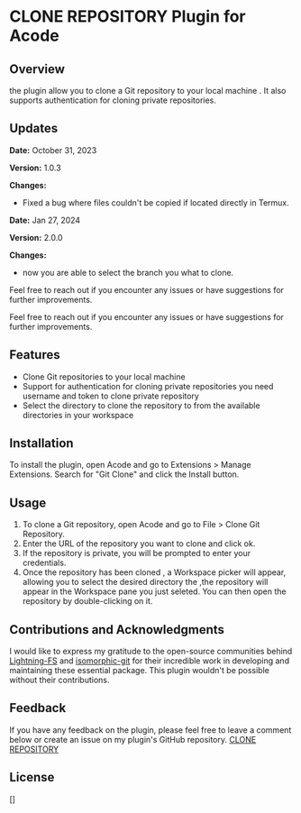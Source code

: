 # CLONE REPOSITORY Plugin for Acode

## Overview

 the plugin allow you to clone a Git repository to your local machine . It also supports authentication for cloning private repositories.
 
 
 ## Updates

**Date:** October 31, 2023

**Version:** 1.0.3

**Changes:**

- Fixed a bug where files couldn't be copied if located directly in Termux.

**Date:** Jan 27, 2024

**Version:** 2.0.0

**Changes:**

- now you are able to select the branch you what to clone.

Feel free to reach out if you encounter any issues or have suggestions for further improvements.

Feel free to reach out if you encounter any issues or have suggestions for further improvements.


## Features

- Clone Git repositories to your local machine
- Support for authentication for cloning private repositories you need  username and token to clone private repository
- Select the directory to clone the repository to from the available directories in your workspace

## Installation

To install the plugin, open Acode and go to Extensions > Manage Extensions. Search for "Git Clone" and click the Install button.

## Usage

1. To clone a Git repository, open Acode and go to File > Clone Git Repository.
2. Enter the URL of the repository you want to clone and click ok.
3. If the repository is private, you will be prompted to enter your credentials.
4. Once the repository has been cloned , a Workspace picker will appear, allowing you to select the desired directory the ,the repository will appear in the Workspace pane you just seleted. You can then open the repository by double-clicking on it.

## Contributions and Acknowledgments

I would like to express my gratitude to the open-source communities behind [Lightning-FS](https://github.com/isomorphic-git/lightning-fs.git) and [isomorphic-git](https://github.com/isomorphic-git/isomorphic-git) for their incredible work in developing and maintaining these essential package. This plugin wouldn't be possible without their contributions.

## Feedback

If you have any feedback on the plugin, please feel free to leave a comment below or create an issue on my plugin's GitHub repository.
[CLONE REPOSITORY](https://github.com/Chaos-19/Acode-Clone-repository.git)


## License

[]
